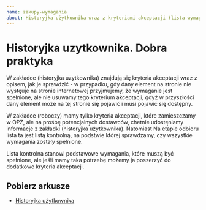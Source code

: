 ```yaml
---
name: zakupy-wymagania
about: Historyjka użytkownika wraz z kryteriami akceptacji (lista wymagań)
---
```


# Historyjka uzytkownika. Dobra praktyka

W zakładce (historyjka uzytkownika) znajdują się kryteria akceptacji wraz z opisem, jak je sprawdzić - 
w przypadku, gdy dany element na stronie nie wystęuje na stronie internetowej przyjmujemy, że wymaganie jest spełnione, 
ale nie usuwamy tego kryterium akceptacji, gdyż w przyszłości dany element może na tej stronie się pojawić i 
musi pojawić się dostępny.

W zakładce (roboczy) mamy tylko kryteria akceptacji, które zamieszczamy w OPZ, ale na prośbę potencjalnych dostawców,
chetnie udostęniamy informacje z zakładki (historyjka użytkownika). Natomiast Na etapie odbioru lista ta jest listą kontrolną,
na podstwie której sprawdzamy, czy wszystkie wymagania zostały spełnione.

Lista kontrolna stanowi podstawowe wymagania, które muszą być spełnione, 
ale jeśłi mamy taka potrzebę możemy ja poszerzyć do dodatkowe kryteria akceptacji.

## Pobierz arkusze 

* [Historyjka użytkownika](historyjka-uzytkownika.xlsx)

